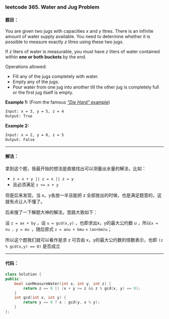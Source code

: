 ### leetcode 365. Water and Jug Problem 

#### 题目：

You are given two jugs with capacities *x* and *y* litres. There is an infinite amount of water supply available. You need to determine whether it is possible to measure exactly *z* litres using these two jugs.

If *z* liters of water is measurable, you must have *z* liters of water contained within **one or both buckets** by the end.

Operations allowed:

- Fill any of the jugs completely with water.
- Empty any of the jugs.
- Pour water from one jug into another till the other jug is completely full or the first jug itself is empty.

**Example 1:** (From the famous [*"Die Hard"* example](https://www.youtube.com/watch?v=BVtQNK_ZUJg))

```bash
Input: x = 3, y = 5, z = 4
Output: True
```

**Example 2:**

```bash
Input: x = 2, y = 6, z = 5
Output: False
```

------

#### 解法：

拿到这个题，我最开始的想法是直接找出可以测量出水量的解法，比如：

- `z = x + y || z = x || z = y` 
- 且必须满足 `z <= x + y`

但是后来发现，当 x，y各放一半且能把 z 全部放出的时候，也是满足题意的，这就有点让人不懂了。

后来搜了一下解题大神的解法，思路大致如下：

设 `z = ax + by` ，设 `u = gcd(x,y)` ，也即求出x，y的最大公约数 u ，所以`x = nu ，y = mu `，随后原式 `z = anu + bmu` = `(an+bm)u`；

所以这个题我们就可以看作是求 z 可否由 x，y的最大公约数的倍数表示，也即 `(z % gcd(x,y) == 0)` 是否成立 

----

#### 代码：

```cpp
class Solution {
public:
    bool canMeasureWater(int x, int y, int z) {
        return z == 0 || (x + y >= z && z % gcd(x, y) == 0);
    }
    int gcd(int x, int y) {
        return y == 0 ? x : gcd(y, x % y);
    }
};

```



